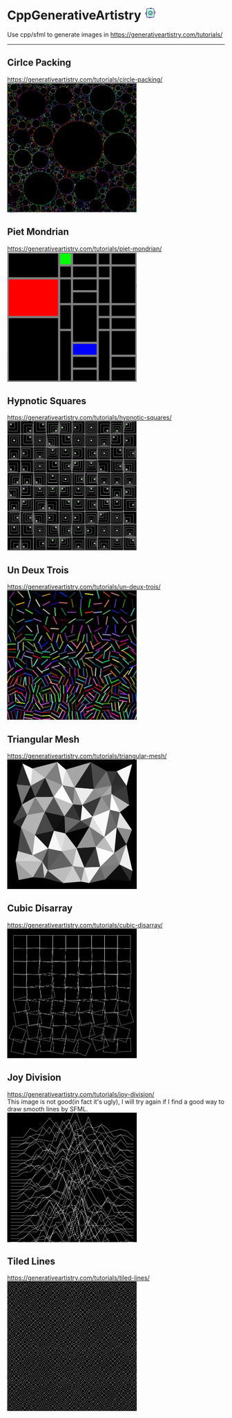 # CppGenerativeArtistry <img alt="ICON" src="https://github.com/Harpsichord1207/CppGenerativeArtistry/blob/master/logo.png" width="30" height="30">
Use cpp/sfml to generate images in https://generativeartistry.com/tutorials/  

---  

## Cirlce Packing
https://generativeartistry.com/tutorials/circle-packing/  
<img alt="CirclePacking" src="https://github.com/Harpsichord1207/CppGenerativeArtistry/blob/master/CirclePacking/image.png" width="300" height="300">


## Piet Mondrian
https://generativeartistry.com/tutorials/piet-mondrian/  
<img alt="PietMondrian" src="https://github.com/Harpsichord1207/CppGenerativeArtistry/blob/master/PietMondrian/image.png" width="300" height="300">

## Hypnotic Squares
https://generativeartistry.com/tutorials/hypnotic-squares/  
<img alt="HypnoticSquares" src="https://github.com/Harpsichord1207/CppGenerativeArtistry/blob/master/HypnoticSquares/image.png" width="300" height="300">

## Un Deux Trois
https://generativeartistry.com/tutorials/un-deux-trois/  
<img alt="UnDeuxTrois" src="https://github.com/Harpsichord1207/CppGenerativeArtistry/blob/master/UnDeuxTrois/image.png" width="300" height="300">

## Triangular Mesh  
https://generativeartistry.com/tutorials/triangular-mesh/  
<img alt="TriangularMesh" src="https://github.com/Harpsichord1207/CppGenerativeArtistry/blob/master/TriangularMesh/image.png" width="300" height="300">

## Cubic Disarray
https://generativeartistry.com/tutorials/cubic-disarray/  
<img alt="CubicDissary" src="https://github.com/Harpsichord1207/CppGenerativeArtistry/blob/master/CubicDisarray/image.png" width="300" height="300">

## Joy Division  
https://generativeartistry.com/tutorials/joy-division/  
This image is not good(in fact it's ugly), I will try again if I find a good way to draw smooth lines by SFML.  
<img alt="JoyDivision" src="https://github.com/Harpsichord1207/CppGenerativeArtistry/blob/master/JoyDivision/image.png" width="300" height="300">

## Tiled Lines  
https://generativeartistry.com/tutorials/tiled-lines/  
<img alt="TiledLines" src="https://github.com/Harpsichord1207/CppGenerativeArtistry/blob/master/TiledLines/image.png" width="300" height="300">
